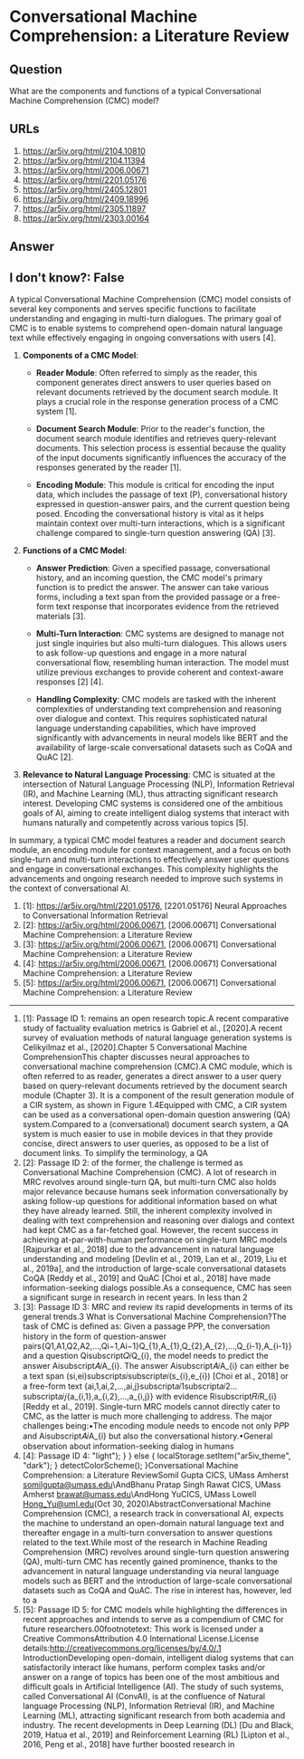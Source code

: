 # Conversational Machine Comprehension: a Literature Review

## Question

What are the components and functions of a typical Conversational Machine Comprehension (CMC) model?

## URLs

1. https://ar5iv.org/html/2104.10810
2. https://ar5iv.org/html/2104.11394
3. https://ar5iv.org/html/2006.00671
4. https://ar5iv.org/html/2201.05176
5. https://ar5iv.org/html/2405.12801
6. https://ar5iv.org/html/2409.18996
7. https://ar5iv.org/html/2305.11897
8. https://ar5iv.org/html/2303.00164

## Answer

## I don't know?: False

A typical Conversational Machine Comprehension (CMC) model consists of several key components and serves specific functions to facilitate understanding and engaging in multi-turn dialogues. The primary goal of CMC is to enable systems to comprehend open-domain natural language text while effectively engaging in ongoing conversations with users [4].

1. **Components of a CMC Model**:
   - **Reader Module**: Often referred to simply as the reader, this component generates direct answers to user queries based on relevant documents retrieved by the document search module. It plays a crucial role in the response generation process of a CMC system [1]. 
   
   - **Document Search Module**: Prior to the reader's function, the document search module identifies and retrieves query-relevant documents. This selection process is essential because the quality of the input documents significantly influences the accuracy of the responses generated by the reader [1].
   
   - **Encoding Module**: This module is critical for encoding the input data, which includes the passage of text (P), conversational history expressed in question-answer pairs, and the current question being posed. Encoding the conversational history is vital as it helps maintain context over multi-turn interactions, which is a significant challenge compared to single-turn question answering (QA) [3]. 

2. **Functions of a CMC Model**:
   - **Answer Prediction**: Given a specified passage, conversational history, and an incoming question, the CMC model's primary function is to predict the answer. The answer can take various forms, including a text span from the provided passage or a free-form text response that incorporates evidence from the retrieved materials [3]. 

   - **Multi-Turn Interaction**: CMC systems are designed to manage not just single inquiries but also multi-turn dialogues. This allows users to ask follow-up questions and engage in a more natural conversational flow, resembling human interaction. The model must utilize previous exchanges to provide coherent and context-aware responses [2] [4].

   - **Handling Complexity**: CMC models are tasked with the inherent complexities of understanding text comprehension and reasoning over dialogue and context. This requires sophisticated natural language understanding capabilities, which have improved significantly with advancements in neural models like BERT and the availability of large-scale conversational datasets such as CoQA and QuAC [2]. 

3. **Relevance to Natural Language Processing**: CMC is situated at the intersection of Natural Language Processing (NLP), Information Retrieval (IR), and Machine Learning (ML), thus attracting significant research interest. Developing CMC systems is considered one of the ambitious goals of AI, aiming to create intelligent dialog systems that interact with humans naturally and competently across various topics [5].

In summary, a typical CMC model features a reader and document search module, an encoding module for context management, and a focus on both single-turn and multi-turn interactions to effectively answer user questions and engage in conversational exchanges. This complexity highlights the advancements and ongoing research needed to improve such systems in the context of conversational AI.

1. [1]:  https://ar5iv.org/html/2201.05176, [2201.05176] Neural Approaches to Conversational Information Retrieval
2. [2]:  https://ar5iv.org/html/2006.00671, [2006.00671] Conversational Machine Comprehension: a Literature Review
3. [3]:  https://ar5iv.org/html/2006.00671, [2006.00671] Conversational Machine Comprehension: a Literature Review
4. [4]:  https://ar5iv.org/html/2006.00671, [2006.00671] Conversational Machine Comprehension: a Literature Review
5. [5]:  https://ar5iv.org/html/2006.00671, [2006.00671] Conversational Machine Comprehension: a Literature Review
---
1. [1]:  Passage ID 1: remains an open research topic.A recent comparative study of factuality evaluation metrics is Gabriel et al., [2020].A recent survey of evaluation methods of natural language generation systems is Celikyilmaz et al., [2020].Chapter 5 Conversational Machine ComprehensionThis chapter discusses neural approaches to conversational machine comprehension (CMC).A CMC module, which is often referred to as reader, generates a direct answer to a user query based on query-relevant documents retrieved by the document search module (Chapter 3). It is a component of the result generation module of a CIR system, as shown in Figure 1.4Equipped with CMC, a CIR system can be used as a conversational open-domain question answering (QA) system.Compared to a (conversational) document search system, a QA system is much easier to use in mobile devices in that they provide concise, direct answers to user queries, as opposed to be a list of document links. To simplify the terminology, a QA
2. [2]:  Passage ID 2: of the former, the challenge is termed as Conversational Machine Comprehension (CMC). A lot of research in MRC revolves around single-turn QA, but multi-turn CMC also holds major relevance because humans seek information conversationally by asking follow-up questions for additional information based on what they have already learned. Still, the inherent complexity involved in dealing with text comprehension and reasoning over dialogs and context had kept CMC as a far-fetched goal. However, the recent success in achieving at-par-with-human performance on single-turn MRC models [Rajpurkar et al., 2018] due to the advancement in natural language understanding and modeling [Devlin et al., 2019, Lan et al., 2019, Liu et al., 2019a], and the introduction of large-scale conversational datasets CoQA [Reddy et al., 2019] and QuAC [Choi et al., 2018] have made information-seeking dialogs possible.As a consequence, CMC has seen a significant surge in research in recent years. In less than 2
3. [3]:  Passage ID 3: MRC and review its rapid developments in terms of its general trends.3 What is Conversational Machine Comprehension?The task of CMC is defined as: Given a passage P𝑃P, the conversation history in the form of question-answer pairs{Q1,A1,Q2,A2,…,Qi−1,Ai−1}Q_{1},A_{1},Q_{2},A_{2},...,Q_{i-1},A_{i-1}\} and a question Qisubscript𝑄𝑖Q_{i}, the model needs to predict the answer Aisubscript𝐴𝑖A_{i}. The answer Aisubscript𝐴𝑖A_{i} can either be a text span (si,ei)subscript𝑠𝑖subscript𝑒𝑖(s_{i},e_{i}) [Choi et al., 2018] or a free-form text {ai,1,ai,2,…,ai,j}subscript𝑎𝑖1subscript𝑎𝑖2…subscript𝑎𝑖𝑗\{a_{i,1},a_{i,2},...,a_{i,j}\} with evidence Risubscript𝑅𝑖R_{i} [Reddy et al., 2019]. Single-turn MRC models cannot directly cater to CMC, as the latter is much more challenging to address. The major challenges being:•The encoding module needs to encode not only P𝑃P and Aisubscript𝐴𝑖A_{i} but also the conversational history.•General observation about information-seeking dialog in humans
4. [4]:  Passage ID 4: "light"); } } else { localStorage.setItem("ar5iv_theme", "dark"); } detectColorScheme(); }Conversational Machine Comprehension: a Literature ReviewSomil Gupta CICS, UMass Amherst somilgupta@umass.edu\AndBhanu Pratap Singh Rawat CICS, UMass Amherst brawat@umass.edu\AndHong YuCICS, UMass Lowell Hong_Yu@uml.edu(Oct 30, 2020)AbstractConversational Machine Comprehension (CMC), a research track in conversational AI, expects the machine to understand an open-domain natural language text and thereafter engage in a multi-turn conversation to answer questions related to the text.While most of the research in Machine Reading Comprehension (MRC) revolves around single-turn question answering (QA), multi-turn CMC has recently gained prominence, thanks to the advancement in natural language understanding via neural language models such as BERT and the introduction of large-scale conversational datasets such as CoQA and QuAC. The rise in interest has, however, led to a
5. [5]:  Passage ID 5: for CMC models while highlighting the differences in recent approaches and intends to serve as a compendium of CMC for future researchers.00footnotetext:  This work is licensed under a Creative CommonsAttribution 4.0 International License.License details:http://creativecommons.org/licenses/by/4.0/.1 IntroductionDeveloping open-domain, intelligent dialog systems that can satisfactorily interact like humans, perform complex tasks and/or answer on a range of topics has been one of the most ambitious and difficult goals in Artificial Intelligence (AI). The study of such systems, called Conversational AI (ConvAI), is at the confluence of Natural language Processing (NLP), Information Retrieval (IR), and Machine Learning (ML), attracting significant research from both academia and industry. The recent developments in Deep Learning (DL) [Du and Black, 2019, Hatua et al., 2019] and Reinforcement Learning (RL) [Lipton et al., 2016, Peng et al., 2018] have further boosted research in